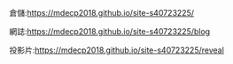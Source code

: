 倉儲:https://mdecp2018.github.io/site-s40723225/

網誌:https://mdecp2018.github.io/site-s40723225/blog

投影片:https://mdecp2018.github.io/site-s40723225/reveal
